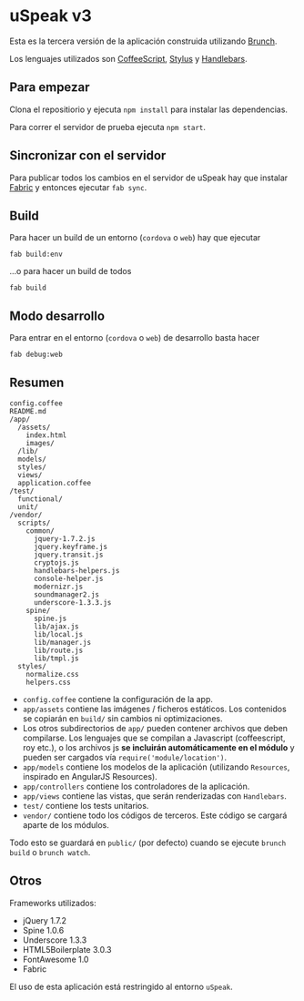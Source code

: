 # uSpeak v3
Esta es la tercera versión de la aplicación construida utilizando [Brunch](http://brunch.io/).

Los lenguajes utilizados son [CoffeeScript](http://coffeescript.org/),
[Stylus](http://learnboost.github.com/stylus/) y
[Handlebars](http://handlebarsjs.com/).

## Para empezar

Clona el repositiorio y ejecuta `npm install` para instalar las dependencias.

Para correr el servidor de prueba ejecuta `npm start`.

## Sincronizar con el servidor

Para publicar todos los cambios en el servidor de uSpeak hay que instalar [Fabric](http://fabfile.org/) y entonces ejecutar `fab sync`.

## Build

Para hacer un build de un entorno (`cordova` o `web`) hay que ejecutar

```
fab build:env
```

...o para hacer un build de todos

```
fab build
```


## Modo desarrollo

Para entrar en el entorno (`cordova` o `web`) de desarrollo basta hacer

```
fab debug:web
```


## Resumen

    config.coffee
    README.md
    /app/
      /assets/
        index.html
        images/
      /lib/
      models/
      styles/
      views/
      application.coffee
    /test/
      functional/
      unit/
    /vendor/
      scripts/
        common/
          jquery-1.7.2.js
          jquery.keyframe.js
          jquery.transit.js
          cryptojs.js
          handlebars-helpers.js
          console-helper.js
          modernizr.js
          soundmanager2.js
          underscore-1.3.3.js
        spine/
          spine.js
          lib/ajax.js
          lib/local.js
          lib/manager.js
          lib/route.js
          lib/tmpl.js
      styles/
        normalize.css
        helpers.css

* `config.coffee` contiene la configuración de la app. 
* `app/assets` contiene las imágenes / ficheros estáticos. Los contenidos se copiarán en `build/` sin cambios ni optimizaciones.
* Los otros subdirectorios de `app/` pueden contener archivos que deben compilarse. Los lenguajes que se compilan a Javascript (coffeescript, roy etc.), o los archivos js **se incluirán automáticamente en el módulo** y pueden ser cargados vía  `require('module/location')`.
* `app/models` contiene los modelos de la aplicación (utilizando `Resources`, inspirado en AngularJS Resources).
* `app/controllers` contiene los controladores de la aplicación.
* `app/views` contiene las vistas, que serán renderizadas con `Handlebars`.
* `test/` contiene los tests unitarios.
* `vendor/` contiene todo los códigos de terceros. Este código se cargará aparte de los módulos.

Todo esto se guardará en `public/` (por defecto) cuando se ejecute `brunch build` o `brunch watch`.

## Otros
Frameworks utilizados:

* jQuery 1.7.2
* Spine 1.0.6
* Underscore 1.3.3
* HTML5Boilerplate 3.0.3
* FontAwesome 1.0
* Fabric

El uso de esta aplicación está restringido al entorno `uSpeak`.
